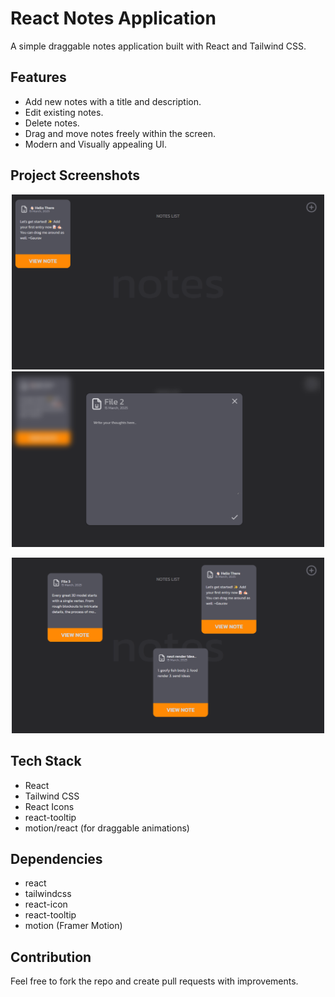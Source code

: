 # React Notes Application

A simple draggable notes application built with React and Tailwind CSS.

## Features

- Add new notes with a title and description.
- Edit existing notes.
- Delete notes.
- Drag and move notes freely within the screen.
- Modern and Visually appealing UI.

## Project Screenshots


<p align="center">
  <img src="./client/SS/initial.png" alt="Initial Home Page" width="500">
  <img src="./client/SS/adding%20new%20note.png" alt="Adding a new note" width="500">
</p>
<p align="center">
<p align="center">
  <img src="./client/SS/multipleNotes.png" alt="Dragged notes to your choice" width="500">
</p>

## Tech Stack

- React
- Tailwind CSS
- React Icons
- react-tooltip
- motion/react (for draggable animations)

## Dependencies
- react
- tailwindcss
- react-icon
- react-tooltip
- motion (Framer Motion)

## Contribution

Feel free to fork the repo and create pull requests with improvements.
